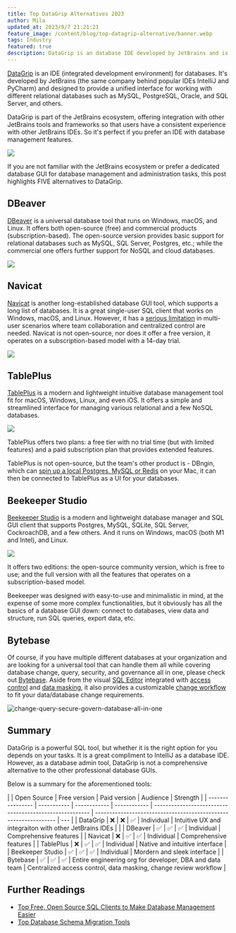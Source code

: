 ```yaml
---
title: Top DataGrip Alternatives 2023
author: Mila
updated_at: 2023/9/7 21:21:21
feature_image: /content/blog/top-datagrip-alternative/banner.webp
tags: Industry
featured: true
description: DataGrip is an database IDE developed by JetBrains and is closely integrated with the JetBrains ecosystem. As a database admin tool, DataGrip is not a comprehensive alternative to the other dedicated database GUIs. Here, we are taking a look at top DataGrip alternatives.
---
```


[DataGrip](https://www.jetbrains.com/datagrip/) is an IDE (integrated development environment) for databases. It's developed by JetBrains (the same company behind popular IDEs IntelliJ and PyCharm) and designed to provide a unified interface for working with different relational databases such as MySQL, PostgreSQL, Oracle, and SQL Server, and others.

DataGrip is part of the JetBrains ecosystem, offering integration with other JetBrains tools and frameworks so that users have a consistent experience with other JetBrains IDEs. So it's perfect if you prefer an IDE with database management features.

![](/content/blog/top-datagrip-alternative/datagrip.webp)

If you are not familiar with the JetBrains ecosystem or prefer a dedicated database GUI for database management and administration tasks, this post highlights FIVE alternatives to DataGrip.

## DBeaver

[DBeaver](https://dbeaver.com/) is a universal database tool that runs on Windows, macOS, and Linux. It offers both open-source (free) and commercial products (subscription-based). The open-source version provides basic support for relational databases such as MySQL, SQL Server, Postgres, etc.; while the commercial one offers further support for NoSQL and cloud databases.

![](/content/blog/top-datagrip-alternative/dbeaver.webp)

## Navicat

[Navicat](https://navicat.com/) is another long-established database GUI tool, which supports a long list of databases. It is a great single-user SQL client that works on Windows, macOS, and Linux. However, it has a [serious limitation](/blog/stop-using-navicat/) in multi-user scenarios where team collaboration and centralized control are needed. Navicat is not open-source, nor does it offer a free version, it operates on a subscription-based model with a 14-day trial.

![](/content/blog/top-datagrip-alternative/navicat.webp)

## TablePlus

[TablePlus](https://tableplus.com/) is a modern and lightweight intuitive database management tool fit for macOS, Windows, Linux, and even iOS. It offers a simple and streamlined interface for managing various relational and a few NoSQL databases.

![](/content/blog/top-datagrip-alternative/tableplus.webp)

TablePlus offers two plans: a free tier with no trial time (but with limited features) and a paid subscription plan that provides extended features.

TablePlus is not open-source, but the team's other product is - DBngin, which can [spin up a local Postgres, MySQL or Redis](/blog/free-tools-to-start-local-database-on-mac/) on your Mac, it can then be connected to TablePlus as a UI for your databases.

## Beekeeper Studio

[Beekeeper Studio](https://www.beekeeperstudio.io/) is a modern and lightweight database manager and SQL GUI client that supports Postgres, MySQL, SQLite, SQL Server, CockroachDB, and a few others. And it runs on Windows, macOS (both M1 and Intel), and Linux.

![](/content/blog/top-datagrip-alternative/beekeeper.webp)

It offers two editions: the open-source community version, which is free to use; and the full version with all the features that operates on a subscription-based model.

Beekeeper was designed with easy-to-use and minimalistic in mind, at the expense of some more complex functionalities, but it obviously has all the basics of a database GUI down: connect to databases, view data and structure, run SQL queries, export data, etc.

## Bytebase

Of course, if you have multiple different databases at your organization and are looking for a universal tool that can handle them all while covering database change, query, security, and governance all in one, please check out [Bytebase](/). Aside from the visual [SQL Editor](/docs/sql-editor/overview/) integrated with [access control](/docs/security/database-permission/overview/) and [data masking](/docs/security/data-masking/overview/), it also provides a customizable [change workflow](/docs/concepts/database-change-workflow/) to fit your data/database change requirements.

![change-query-secure-govern-database-all-in-one](/images/db-scheme-lg.png)

## Summary

DataGrip is a powerful SQL tool, but whether it is the right option for you depends on your tasks. It is a great compliment to IntelliJ as a database IDE. However, as a database admin tool, DataGrip is not a comprehensive alternative to the other professional database GUIs.

Below is a summary for the aforementioned tools:

|                  | Open Source | Free version | Paid version | Audience                                                | Strength                                                         |
| ---------------- | ----------- | ------------ | ------------ | ------------------------------------------------------- | ---------------------------------------------------------------- | --- |
| DataGrip         | ❌          | ❌           | ✅           | Individual                                              | Intuitive UX and integraiton with other JetBrains IDEs           |     |
| DBeaver          | ✅          | ✅           | ✅           | Individual                                              | Comprehensive features                                           |
| Navicat          | ❌          | ✅           | ✅           | Individual                                              | Comprehensive features                                           |
| TablePlus        | ❌          | ✅           | ✅           | Individual                                              | Native and intuitive interface                                   |
| Beekeeper Studio | ✅          | ✅           | ✅           | Individual                                              | Mordern and sleek interface                                      |
| Bytebase         | ✅          | ✅           | ✅           | Entire engineering org for developer, DBA and data team | Centralized access control, data masking, change review workflow |

## Further Readings

- [Top Free, Open Source SQL Clients to Make Database Management Easier](/blog/top-open-source-sql-clients/)
- [Top Database Schema Migration Tools](/blog/top-database-schema-change-tool-evolution/)
